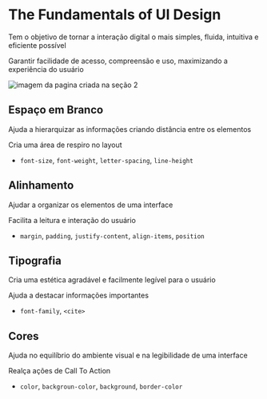 # The Fundamentals of UI Design

Tem o objetivo de tornar a interação digital o mais simples, fluida, intuitiva e eficiente possível

Garantir facilidade de acesso, compreensão e uso, maximizando a experiência do usuário

![imagem da pagina criada na seção 2](https://github.com/JoaoLucasAssis/udemy_flexbox_grid_sass/blob/main/secao_2/images/page.png)

## Espaço em Branco

Ajuda a hierarquizar as informações criando distância entre os elementos

Cria uma área de respiro no layout

* `font-size`, `font-weight`, `letter-spacing`, `line-height`

## Alinhamento

Ajudar a organizar os elementos de uma interface

Facilita a leitura e interação do usuário

* `margin`, `padding`, `justify-content`, `align-items`, `position`

## Tipografia 

Cria uma estética agradável e facilmente legível para o usuário

Ajuda a destacar informações importantes

* `font-family`, `<cite>`

## Cores

Ajuda no equilíbrio do ambiente visual e na legibilidade de uma interface

Realça ações de Call To Action

* `color`, `backgroun-color`, `background`, `border-color`